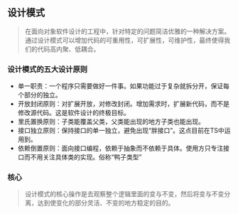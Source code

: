 ## 设计模式
> 在面向对象软件设计的工程中，针对特定的问题简洁优雅的一种解决方案。通过设计模式可以增加代码的可重用性，可扩展性，可维护性，最终使得我们的代码高内聚、低耦合。

### 设计模式的五大设计原则
- 单一职责：一个程序只需要做好一件事。如果功能过于复杂就拆分开，保证每个部分的独立。
- 开放封闭原则：对扩展开放，对修改封闭。增加需求时，扩展新代码，而不是修改源代码。这是软件设计的终极目标。
- 里氏置换原则：子类能覆盖父类，父类能出现的地方子类也能出现。
- 接口独立原则：保持接口的单一独立，避免出现“胖接口”。这点目前在TS中运用到。
- 依赖倒置原则：面向接口编程，依赖于抽象而不依赖于具体。使用方只专注接口而不用关注具体类的实现。俗称“鸭子类型”
### 核心
> 设计模式的核心操作是去观察整个逻辑里面的变与不变，然后将变与不变分离，达到使变化的部分灵活、不变的地方稳定的目的。
